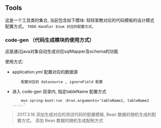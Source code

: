 
## Tools
这是一个工具类的集合, 当前包含如下模块:
    轻轻家教对应的代码模板的设计模式配置方式。
    ```
    TODO Handler Enum 对应的配置方式。
    ```

### code-gen （代码生成模块的使用方式）
这是通过java对象自动生成对应sqlMapper及schema的功能

使用方式:

* application.yml 配置对应的数据源
    ```
        配置对应的 datasource , ignoreField 配置
    ```

* 进入 code-gen 目录内, 指定tableName 配置方式 
    ```
        mvn spring-boot:run -Drun.arguments='tableName1, tableName2 .....'  
    ```


> 2017.3.18 添加生成对应的测试代码的配置模板, Bean 数据的随机生成的配置方式。
> 添加 Bean 数据的随机生成配制方式